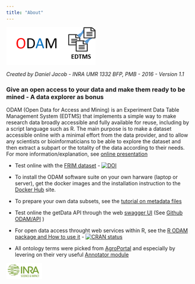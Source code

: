 ```yaml
--- 
title: "About" 
--- 
```


![](odam-logo.png)

_Created by Daniel Jacob - INRA UMR 1332 BFP, PMB - 2016 - Version 1.1_

### Give an open access to your data and make them ready to be mined - A data explorer as bonus

ODAM (Open Data for Access and Mining) is an Experiment Data Table Management System (EDTMS) that implements a simple way to make research data broadly accessible and fully available for reuse, including by a script language such as R. The main purpose is to make a dataset accessible online with a minimal effort from the data provider, and to allow any scientists or bioinformaticians to be able to explore the dataset and then extract a subpart or the totality of the data according to their needs. For more information/explanation, see <a href="http://fr.slideshare.net/danieljacob771282/odam-open-data-access-and-mining" target="_blank">online presentation</a>
 
* Test online with the <a href="?ds=frim1">FRIM dataset</a> - <a href='https://doi.org/10.5281/zenodo.154041' target='_blank'><img src='https://zenodo.org/badge/DOI/10.5281/zenodo.154041.svg' alt='DOI'></a>

* To install the ODAM software suite on your own harware (laptop or server), get the docker images and the installation instruction to the <a href="https://hub.docker.com/r/odam/getdata/" target="_blank">Docker Hub</a> site.

* To prepare your own data subsets, see the <a href="https://github.com/INRA/ODAM/blob/master/doc/tutorial_on_metadata_files.pdf" target="_blank">tutorial on metadata files</a>

* Test online the getData API through the web <a href="http://pmb-bordeaux.fr/odamsw/" target="_blank">swagger UI</a> (See <a href="https://github.com/INRA/ODAM/tree/master/API" target="_blank">Github ODAM/API</a> )

* For open data access throught web services within R, see the <a href="Rodam.html" target="_blank">R ODAM package and How to use it</a> - <a href="https://cran.r-project.org/package=Rodam" target="_blank"><img src="https://www.r-pkg.org/badges/version/Rodam" alt="CRAN status"></a>

* All ontology terms were picked from <a href="http://agroportal.lirmm.fr/"  target="_blank">AgroPortal</a> and especially by levering on their very useful <a href="http://agroportal.lirmm.fr/annotator" target="_blank">Annotator module


[ ![Inra](inra_logo.png)](http://www.bordeaux-aquitaine.inra.fr/en)

